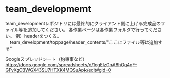# team_developmemt
team_developmentレポジトリには最終的にクライアント側に上げる完成品のファイル等を追加してください。
各作業ページは各作業フォルダで行ってください。
例）headerをつくる。
　team_development/toppage/header_contents/"ここにファイル等は追加する"

Googleスプレッドシート（約束事など）
https://docs.google.com/spreadsheets/d/1cgEIzGnA8hOq4qF-GFvXgCBWGX43SU7HTXK4MQSuApk/edit#gid=0
